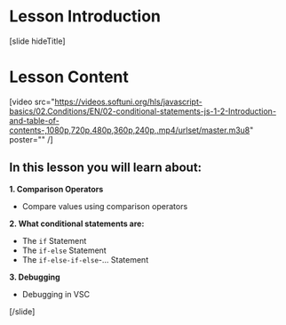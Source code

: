 # Lesson Introduction

[slide hideTitle]

# Lesson Content

[video src="https://videos.softuni.org/hls/javascript-basics/02.Conditions/EN/02-conditional-statements-js-1-2-Introduction-and-table-of-contents-,1080p,720p,480p,360p,240p,.mp4/urlset/master.m3u8" poster="" /]

## In this lesson you will learn about:

**1. Comparison Operators**
- Compare values using comparison operators

**2. What conditional statements are:**
- The `if` Statement
- The `if-else` Statement
- The `if-else-if-else`-… Statement

**3. Debugging**
- Debugging in VSC

[/slide]
